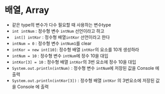 # 배열, Array
* 같은 type의 변수가 다수 필요할 때 사용하는 변수type
* ```int intNum``` : 정수형 변수 ```intNum``` 선언이라고 하고
* ``` int[] intKor``` : 정수형 배열```intKor``` 선언이라고 한다
* ```intNum = 0``` : 정수형 변수 ```intNum1```를 clear
* ```intKor = new int[10]```: 정수형 배열 ```intKor```의 요소를 10개 생성하라
* ```intNum = 10``` : 정수형 변수 ```intNum```에 정수 10을 대입
* ```intKor[3] = 10``` : 정수형 배열 ```intKor```의 3번 요소에 정수 10을 대입
* ```System.out.println(intNum)``` : 정수형 변수 ```intNum```에 저장된 값을 Console 에 출력
* ```System.out.println(intKor[3])``` : 정수형 배열 ```intKor``` 의 3번요소에 저장된 값을 Console 에 출력